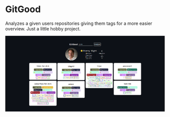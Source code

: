 # GitGood

Analyzes a given users repositories giving them tags for a more easier overview.
Just a little hobby project.

![image](image.png)